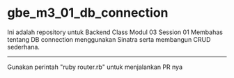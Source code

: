 # gbe_m3_01_db_connection

Ini adalah repository untuk Backend Class Modul 03 Session 01 
Membahas tentang DB connection menggunakan Sinatra serta membangun CRUD sederhana.
__________________________________________________________________________
Gunakan perintah "ruby router.rb" untuk menjalankan PR nya
